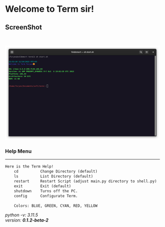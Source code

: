 # Welcome to **Term** sir!

## ScreenShot

<br>

![Term](./res/term.png)


### Help Menu
---
    Here is the Term Help!
        cd          Change Directory (default)
        ls          List Directory (default)
        restart     Restart Script (adjust main.py directory to shell.py)
        exit        Exit (default)
        shutdown    Turns off the PC.
        config      Configurate Term.

        Colors: BLUE, GREEN, CYAN, RED, YELLOW
        
_python -v: 3.11.5_
<br>
_version: **0.1.2-beta-2**_